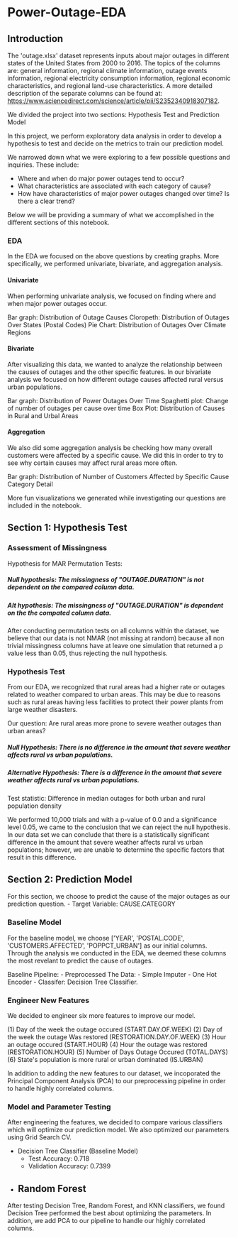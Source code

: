 # Power-Outage-EDA

## Introduction
The 'outage.xlsx' dataset represents inputs about major outages in different states of the United States from 2000 to 2016. The topics of the columns are: general information, regional climate information, outage events information, regional electricity consumption information, regional economic characteristics, and regional land-use characteristics. A more detailed description of the separate columns can be found at: https://www.sciencedirect.com/science/article/pii/S2352340918307182.

We divided the project into two sections: Hypothesis Test and Prediction Model

In this project, we perform exploratory data analysis in order to develop a hypothesis to test and decide on the metrics to train our prediction model.

We narrowed down what we were exploring to a few possible questions and inquiries. These include:

- Where and when do major power outages tend to occur?
- What characteristics are associated with each category of cause?
- How have characteristics of major power outages changed over time? Is there a clear trend?

Below we will be providing a summary of what we accomplished in the different sections of this notebook.

### EDA
In the EDA we focused on the above questions by creating graphs. More specifically, we performed univariate, bivariate, and aggregation analysis.

#### Univariate 
When performing univariate analysis, we focused on finding where and when major power outages occur. 

Bar graph: Distribution of Outage Causes
Cloropeth: Distribution of Outages Over States (Postal Codes)
Pie Chart: Distribution of Outages Over Climate Regions

#### Bivariate 
After visualizing this data, we wanted to analyze the relationship between the causes of outages and the other specific features. In our bivariate analysis we focused on how different outage causes affected rural versus urban populations. 

Bar graph: Distribution of Power Outages Over Time
Spaghetti plot: Change of number of outages per cause over time 
Box Plot: Distribution of Causes in Rural and Urbal Areas

#### Aggregation
We also did some aggregation analysis be checking how many overall customers were affected by a specific cause. We did this in order to try to see why certain causes may affect rural areas more often.

Bar graph: Distribution of Number of Customers Affected by Specific Cause Category Detail

More fun visualizations we generated while investigating our questions are included in the notebook.

## Section 1: Hypothesis Test

### Assessment of Missingness
Hypothesis for MAR Permutation Tests:

##### Null hypothesis: The missingness of "OUTAGE.DURATION" is not dependent on the compared column data.
##### Alt hypothesis: The missingness of "OUTAGE.DURATION" is dependent on the the compated column data.

After conducting permutation tests on all columns within the dataset, we believe that our data is not NMAR (not missing at random) because all non trivial missingness columns have at leave one simulation that returned a p value less than 0.05, thus rejecting the null hypothesis.

### Hypothesis Test
From our EDA, we recognized that rural areas had a higher rate or outages related to weather compared to urban areas. This may be due to reasons such as rural areas having less facilities to protect their power plants from large weather disasters. 

Our question: Are rural areas more prone to severe weather outages than urban areas? 

##### Null Hypothesis: There is no difference in the amount that severe weather affects rural vs urban populations.
##### Alternative Hypothesis: There is a difference in the amount that severe weather affects rural vs urban populations. 
Test statistic: Difference in median outages for both urban and rural population density

We performed 10,000 trials and with a p-value of 0.0 and a significance level 0.05, we came to the conclusion that we can reject the null hypothesis. In our data set we can conclude that there is a statistically significant difference in the amount that severe weather affects rural vs urban populations; however, we are unable to determine the specific factors that result in this difference.

## Section 2: Prediction Model
For this section, we choose to predict the cause of the major outages as our prediction question. 
    -  Target Variable: CAUSE.CATEGORY 

### Baseline Model
For the baseline model, we choose ['YEAR', 'POSTAL.CODE', 'CUSTOMERS.AFFECTED', 'POPPCT_URBAN'] as our initial columns. Through the analysis we conducted in the EDA, we deemed these columns the most revelant to predict the cause of outages.  

Baseline Pipeline:
    - Preprocessed The Data:
        - Simple Imputer
        - One Hot Encoder
    - Classifer: Decision Tree Classifier.

### Engineer New Features
We decided to engineer six more features to improve our model. 

(1) Day of the week the outage occured (START.DAY.OF.WEEK)
(2) Day of the week the outage Was restored (RESTORATION.DAY.OF.WEEK)
(3) Hour an outage occured (START.HOUR)
(4) Hour the outage was restored (RESTORATION.HOUR)
(5) Number of Days Outage Occured (TOTAL.DAYS)
(6) State's population is more rural or urban dominated (IS.URBAN)

In addition to adding the new features to our dataset, we incoporated the Principal Component Analysis (PCA) to our preprocessing pipeline in order to handle highly correlated columns.

### Model and Parameter Testing
After engineering the features, we decided to compare various classifiers which will optimize our prediction model. We also optimized our parameters using Grid Search CV.

- Decision Tree Classifier (Baseline Model)
  - Test Accuracy: 0.718
  - Validation Accuracy: 0.7399
- Random Forest 
  - 
After testing Decision Tree, Random Forest, and KNN classifiers, we found Decision Tree performed the best about optimizing the parameters. In addition, we add PCA to our pipeline to handle our highly correlated columns.
